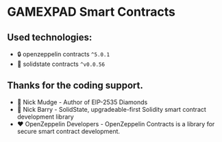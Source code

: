 # GAMEXPAD Smart Contracts

## Used technologies:

- 🔒 openzeppelin contracts `^5.0.1`
- 💎 solidstate contracts `^v0.0.56`

## Thanks for the coding support.

- 💎 Nick Mudge - Author of EIP-2535 Diamonds
- 💎 Nick Barry - SolidState, upgradeable-first Solidity smart contract development library
- ❤️ OpenZeppelin Developers - OpenZeppelin Contracts is a library for secure smart contract development.
